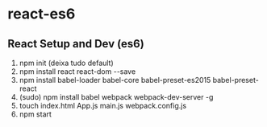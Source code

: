 # react-es6

## React Setup and Dev (es6)

1. npm init (deixa tudo default)
2. npm install react react-dom --save
3. npm install babel-loader babel-core babel-preset-es2015 babel-preset-react
4. (sudo) npm install babel webpack webpack-dev-server -g
5. touch index.html App.js main.js webpack.config.js
6. npm start
